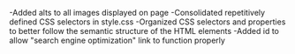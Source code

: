 -Added alts to all images displayed on page
-Consolidated repetitively defined CSS selectors in style.css
-Organized CSS selectors and properties to better follow the semantic structure of the HTML elements
-Added id to allow "search engine optimization" link to function properly